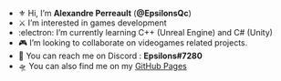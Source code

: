 - :fleur_de_lis: Hi, I’m **Alexandre Perreault** (**@EpsilonsQc**)
- :crossed_swords: I’m interested in games development
- :electron: I’m currently learning C++ (Unreal Engine) and C# (Unity)
- :video_game: I’m looking to collaborate on videogames related projects.
- :seedling: You can reach me on Discord : **Epsilons#7280**
- :flying_saucer: You can also find me on my [GitHub Pages](https://www.epsilonsqc.github.io)

<!---
EpsilonsQc/EpsilonsQc is a ✨ special ✨ repository because its `README.md` (this file) appears on your GitHub profile.
You can click the Preview link to take a look at your changes.
--->
